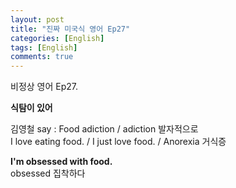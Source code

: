```yaml
---
layout: post
title: "진짜 미국식 영어 Ep27"
categories: [English]
tags: [English]
comments: true
---
```


비정상 영어 Ep27.

<b>식탐이 있어</b>

김영철 say : Food adiction / adiction 발자적으로 <br>
I love eating food. / I just love food. / Anorexia 거식증

<b>I'm obsessed with food.</b> <br>
obsessed 집착하다

